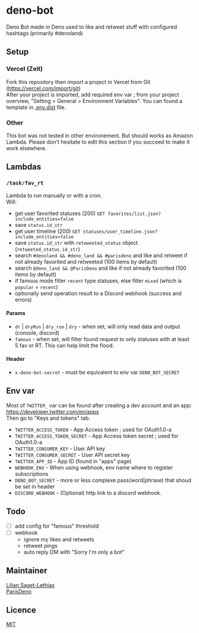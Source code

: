 # deno-bot
Deno Bot made in Deno used to like and retweet stuff with configured hashtags (primarily #denoland)

## Setup
### Vercel (Zeit)
Fork this repository then import a project in Vercel from Git (https://vercel.com/import/git)  
After your project is imported, add required env var ; from your project overview, "Setting > General > Environment Variables". You can found a template in [.env.dist](.env.dist) file.

### Other
This bot was not tested in other environement. But should works as Amazon Lambda. Please don't hesitate to edit this section if you succeed to make it work elsewhere.

## Lambdas
###  `/task/fav_rt`
Lambda to run manually or with a cron.  
Will:
- get user favorited statuses (200) `GET favorites/list.json?include_entities=false`
- save `status.id_str`
- get user timeline (200) `GET statuses/user_timeline.json?include_entities=false`
- save `status.id_str` with `reteweeted_status` object (`retweeted_status.id_str`)
- search `#denoland && #deno_land && #parisdeno` and like and retweet if not already favorited and retweeted (100 items by default)
- search `@deno_land && @ParisDeno` and like if not already favorited (100 items by default)
- if famous mode filter `recent` type statuses, else filter `mixed` (which is `popular` + `recent`)
- optionally send operation result to a Discord webhook (success and errors)

#### Params
- `dr` | `dryRun` | `dry_run` | `dry` - when set, will only read data and output (console, discord)
- `famous` - when set, will filter found request to only statuses with at least 5 fav or RT. This can help limit the flood.

#### Header
- `x-deno-bot-secret` - must be equivalent to env var `DENO_BOT_SECRET`

## Env var
Most of `TWITTER_` var can be found after creating a dev account and an app: https://developer.twitter.com/en/apps  
Then go to "Keys and tokens" tab. 

- `TWITTER_ACCESS_TOKEN` - App Access token ; used for OAuth1.0-a
- `TWITTER_ACCESS_TOKEN_SECRET` - App Access token secret ; used for OAuth1.0-a
- `TWITTER_CONSUMER_KEY` - User API key
- `TWITTER_CONSUMER_SECRET` - User API secret key
- `TWITTER_APP_ID` - App ID (found in "apps" page)
- `WEBHOOK_ENV` - When using webhook, env name where to register subscriptions
- `DENO_BOT_SECRET` - more or less complexe pass(word|phrase) that shoud be set in header
- `DISCORD_WEBHOOK` - (Optional) http link to a discord webhook.

## Todo
- [ ] add config for "famous" threshold
- [ ] webhook
  - ignore my likes and retweets
  - retweet pings
  - auto reply DM with "Sorry I'm only a bot"

## Maintainer
[Lilian Saget-Lethias](https://github.com/bios21)  
[ParisDeno](https://github.com/ParisDeno)  

## Licence

[MIT](LICENSE)

